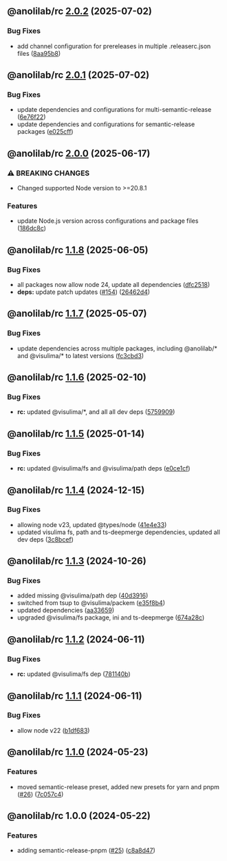 ## @anolilab/rc [2.0.2](https://github.com/anolilab/semantic-release/compare/@anolilab/rc@2.0.1...@anolilab/rc@2.0.2) (2025-07-02)

### Bug Fixes

* add channel configuration for prereleases in multiple .releaserc.json files ([8aa95b8](https://github.com/anolilab/semantic-release/commit/8aa95b82e6b1e92dab49fe1cde6cf894eb105c0f))

## @anolilab/rc [2.0.1](https://github.com/anolilab/semantic-release/compare/@anolilab/rc@2.0.0...@anolilab/rc@2.0.1) (2025-07-02)

### Bug Fixes

* update dependencies and configurations for multi-semantic-release ([6e76f22](https://github.com/anolilab/semantic-release/commit/6e76f226f886f22b37be75024ed4156269379281))
* update dependencies and configurations for semantic-release packages ([e025cff](https://github.com/anolilab/semantic-release/commit/e025cffb7d3bb9e2f3c00bd6a2847b0e93354f6d))

## @anolilab/rc [2.0.0](https://github.com/anolilab/semantic-release/compare/@anolilab/rc@1.1.8...@anolilab/rc@2.0.0) (2025-06-17)

### ⚠ BREAKING CHANGES

* Changed supported Node version to >=20.8.1

### Features

* update Node.js version across configurations and package files ([186dc8c](https://github.com/anolilab/semantic-release/commit/186dc8c409881b8be619735cdc14a0c25f794ffc))

## @anolilab/rc [1.1.8](https://github.com/anolilab/semantic-release/compare/@anolilab/rc@1.1.7...@anolilab/rc@1.1.8) (2025-06-05)

### Bug Fixes

* all packages now allow node 24, update all dependencies ([dfc2518](https://github.com/anolilab/semantic-release/commit/dfc2518344702271582f6d60c44778aefc66ce14))
* **deps:** update patch updates ([#154](https://github.com/anolilab/semantic-release/issues/154)) ([26462d4](https://github.com/anolilab/semantic-release/commit/26462d456c3e1d471c360e97c38b5f0668e984fe))

## @anolilab/rc [1.1.7](https://github.com/anolilab/semantic-release/compare/@anolilab/rc@1.1.6...@anolilab/rc@1.1.7) (2025-05-07)

### Bug Fixes

* update dependencies across multiple packages, including @anolilab/* and @visulima/* to latest versions ([fc3cbd3](https://github.com/anolilab/semantic-release/commit/fc3cbd353f550d7f2de194c34416c3074ba60b11))

## @anolilab/rc [1.1.6](https://github.com/anolilab/semantic-release/compare/@anolilab/rc@1.1.5...@anolilab/rc@1.1.6) (2025-02-10)

### Bug Fixes

* **rc:** updated @visulima/*, and all all dev deps ([5759909](https://github.com/anolilab/semantic-release/commit/57599095f79d229408e961a903f2ce2b0ef11bfb))

## @anolilab/rc [1.1.5](https://github.com/anolilab/semantic-release/compare/@anolilab/rc@1.1.4...@anolilab/rc@1.1.5) (2025-01-14)

### Bug Fixes

* **rc:** updated @visulima/fs and @visulima/path deps ([e0ce1cf](https://github.com/anolilab/semantic-release/commit/e0ce1cfddaf4a38bc87cd6a97cf6b9dba513e1a4))

## @anolilab/rc [1.1.4](https://github.com/anolilab/semantic-release/compare/@anolilab/rc@1.1.3...@anolilab/rc@1.1.4) (2024-12-15)

### Bug Fixes

* allowing node v23, updated @types/node ([41e4e33](https://github.com/anolilab/semantic-release/commit/41e4e3301f1f7c9e72603f39ec70eaad2c820445))
* updated visulima fs, path and ts-deepmerge dependencies, updated all dev deps ([3c8bcef](https://github.com/anolilab/semantic-release/commit/3c8bcef8d1a0d5b8db27ccaf71aa60e4da71b082))

## @anolilab/rc [1.1.3](https://github.com/anolilab/semantic-release/compare/@anolilab/rc@1.1.2...@anolilab/rc@1.1.3) (2024-10-26)

### Bug Fixes

* added missing @visulima/path dep ([40d3916](https://github.com/anolilab/semantic-release/commit/40d39163b9531b550bcb0d9d1fb705edcf698b9c))
* switched from tsup to @visulima/packem ([e35f8b4](https://github.com/anolilab/semantic-release/commit/e35f8b4713e2e020b1d99d4eb7ff0566b5d9af8f))
* updated dependencies ([aa33659](https://github.com/anolilab/semantic-release/commit/aa3365986ef9a42a80b62ed7d5e6b864f6838211))
* upgraded @visulima/fs package, ini and ts-deepmerge ([674a28c](https://github.com/anolilab/semantic-release/commit/674a28ce5979a81bd5ea16d313a3464d0ce6114f))

## @anolilab/rc [1.1.2](https://github.com/anolilab/semantic-release/compare/@anolilab/rc@1.1.1...@anolilab/rc@1.1.2) (2024-06-11)


### Bug Fixes

* **rc:** updated @visulima/fs dep ([781140b](https://github.com/anolilab/semantic-release/commit/781140b49a38194820ba69d0aa35a089f63e31d1))

## @anolilab/rc [1.1.1](https://github.com/anolilab/semantic-release/compare/@anolilab/rc@1.1.0...@anolilab/rc@1.1.1) (2024-06-11)


### Bug Fixes

* allow node v22 ([b1df683](https://github.com/anolilab/semantic-release/commit/b1df683ebf9ff1fd687fe084e240ac0b50d37a19))

## @anolilab/rc [1.1.0](https://github.com/anolilab/semantic-release/compare/@anolilab/rc@1.0.0...@anolilab/rc@1.1.0) (2024-05-23)


### Features

* moved semantic-release preset, added new presets for yarn and pnpm ([#26](https://github.com/anolilab/semantic-release/issues/26)) ([7c057c4](https://github.com/anolilab/semantic-release/commit/7c057c45977c00a06c057a360a13a7f1993d808d))

## @anolilab/rc 1.0.0 (2024-05-22)


### Features

* adding semantic-release-pnpm ([#25](https://github.com/anolilab/semantic-release/issues/25)) ([c8a8d47](https://github.com/anolilab/semantic-release/commit/c8a8d4738ee4909dbdab4f6ea39ef0600af1a5d4))
